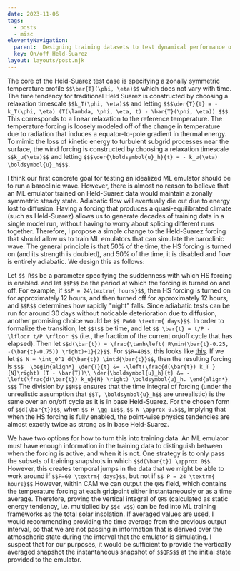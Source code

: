 ```yaml
---
date: 2023-11-06
tags:
  - posts
  - misc
eleventyNavigation:
  parent:  Designing training datasets to test dynamical performance of ML emulators
  key: On/off Held-Suarez
layout: layouts/post.njk
---
```


The core of the Held-Suarez test case is specifying a zonally symmetric temperature profile `$$\bar{T}(\phi, \eta)$$` which does not vary with time. The time tendency
for traditional Held Suarez is constructed by choosing a relaxation timescale `$$k_T(\phi, \eta)$$` and letting `$$$\der{T}{t} = -k_T(\phi, \eta) (T(\lambda, \phi, \eta, t) - \bar{T}(\phi, \eta)) $$$`.
This corresponds to a linear relaxation to the reference temperature. The temperature forcing is loosely modeled off of
the change in temperature due to radiation that induces a equator-to-pole gradient in thermal energy.
To mimic the loss of kinetic energy to turbulent subgrid processes near the surface, the wind forcing is constructed by choosing a relaxation timescale `$$k_u(\eta)$$`
and letting `$$$\der{\boldsymbol{u}_h}{t} = - k_u(\eta) \boldsymbol{u}_h$$$`.

I think our first concrete goal for testing an idealized ML emulator should be to run a baroclinic wave. However, 
there is almost no reason to believe that an ML emulator  trained on Held-Suarez data would maintain a zonally symmetric steady state. 
Adiabatic flow will eventually die out due to energy lost to diffusion. Having a forcing that produces a quasi-equilibrated climate (such as Held-Suarez)
allows us to generate decades of training data in a single model run, without having to worry about splicing different runs together.
Therefore, I propose a simple change to the Held-Suarez forcing that should allow us to train ML emulators that can simulate the baroclinic wave.
The general principle is that 50% of the time, the HS forcing is turned on (and its strength is doubled), and 50% of the time, it is disabled and 
flow is entirely adiabatic. We design this as follows:

Let `$$ R$$` be a parameter specifying the suddenness with which HS forcing is enabled.  and let `$$P$$` be the period 
at which the forcing is turned on and off. For example, if `$$P = 24\textrm{ hours}$$`, then HS forcing is turned on for approximately 12 hours, and then turned off for approximately 12 hours, and `$$R$$`
determines how rapidly "night" falls. Since adiabatic tests can be run for around 30 days without noticable deterioration due to diffusion,
another promising choice would be `$$ P=60 \textrm{ days}$$`. In order to formalize the transition, let `$$t$$` be time,
and let `$$ \bar{t} = t/P - \lfloor t/P \rfloor $$` (i.e., the fraction of the current on/off cycle that has elapsed). Then let `$$d(\bar{t}) = \frac{\tanh\left( R\min(\bar{t}-0.25, -(\bar{t}-0.75)) \right)+1}{2}$$`. For `$$R=40$$`, this looks like [this](https://www.desmos.com/calculator/grqovnjjug). If we let `$$ N = \int_0^1 d(\bar{t}) \intd{\bar{t}}$$`, then the resulting forcing is 
`$$$ 
\begin{align*}
    \der{T}{t} &= -\left(\frac{d(\bar{t}) k_T }{N}\right) (T - \bar{T})\\
    \der{\boldsymbol{u}_h}{t} &= -\left(\frac{d(\bar{t}) k_u}{N} \right) \boldsymbol{u}_h.
\end{align*}
$$$`
The division by `$$N$$` ensures that the time integral of forcing (under the unrealistic assumption that `$$T, \boldsymbol{u}_h$$` are unrealistic) is the same 
over an on/off cycle as it is in base Held-Suarez. For the chosen form of `$$d(\bar{t})$$`, when `$$ R \gg 10$$`, `$$ N \approx 0.5$$`, implying that when 
the HS forcing is fully enabled, the point-wise physics tendencies are almost exactly twice as strong as in base Held-Suarez.

We have two options for how to turn this into training data. An ML emulator must have enough information in the training data
to distinguish between when the forcing is active, and when it is not. One strategy is to only pass the subsets of training snapshots 
in which `$$d(\bar{t}) \approx 0$$`. However, this creates temporal jumps in the data that we might be able to work around if `$$P=60 \textrm{ days}$$`, but not if `$$ P = 24 \textrm{ hours}$$`.However, within CAM we can output the `QRS` field, which contains the temperature forcing at each gridpoint either instantaneously or as a time average. Therefore, proving the vertical integral of `QRS` (calculated as static energy tendency, i.e. multiplied by `$$c_v$$`) can be fed into ML training frameworks as the total solar insolation. If averaged values are used, I would recommending providing the time average from the previous output interval, so that we are not passing in information that is derived over the atmospheric state during the interval that the emulator is simulating. I suspect that for our purposes, it would be sufficient to provide the vertically averaged snapshot the instantaneous snapshot of `$$QRS$$` at the initial state provided to the emulator.
